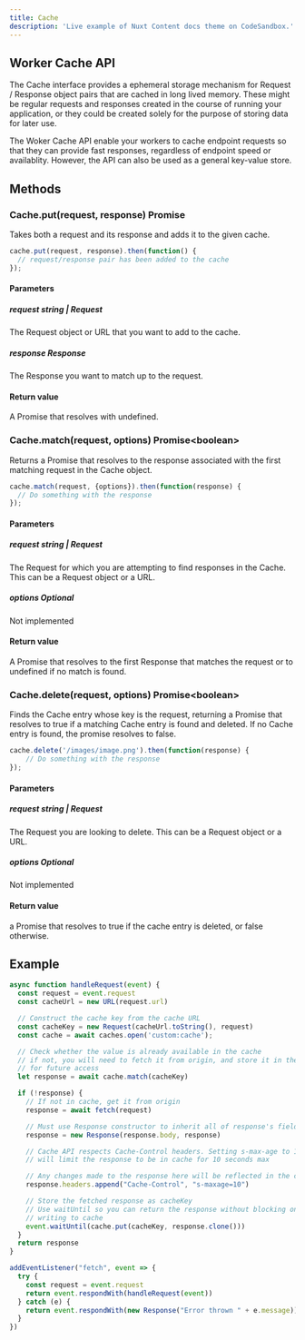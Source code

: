 ```yaml
---
title: Cache
description: 'Live example of Nuxt Content docs theme on CodeSandbox.'
---
```


## Worker Cache API
The Cache interface provides a ephemeral storage mechanism for Request / Response object pairs that are cached in long lived memory. 
These might be regular requests and responses created in the course of running your application, or they could be created solely for the purpose of storing data for later use.

The Woker Cache API enable your workers to cache endpoint requests so that they can provide fast responses, regardless of endpoint speed or availablity. However, the API can also be used as a general key-value store.

## Methods

### Cache.put(request, response) <span class="params-type">Promise</span>
Takes both a request and its response and adds it to the given cache.
```javascript
cache.put(request, response).then(function() {
  // request/response pair has been added to the cache
});
```
#### Parameters
##### request <span class="params-type">string | Request</span>
<span class="params-discription">The Request object or URL that you want to add to the cache.</span>

##### response <span class="params-type"> Response</span>
<span class="params-discription">The Response you want to match up to the request.</span>

#### Return value
A Promise that resolves with undefined.

### Cache.match(request, options) <span class="params-type">Promise\<boolean\></span>
Returns a Promise that resolves to the response associated with the first matching request in the Cache object.
```javascript
cache.match(request, {options}).then(function(response) {
  // Do something with the response
});
```
#### Parameters
##### request <span class="params-type">string | Request</span>
<span class="params-discription">The Request for which you are attempting to find responses in the Cache. This can be a Request object or a URL.</span>

##### options <span class="params-type"> Optional</span>
<span class="params-discription">Not implemented</span>

#### Return value
A Promise that resolves to the first Response that matches the request or to undefined if no match is found.

### Cache.delete(request, options) <span class="params-type">Promise\<boolean\></span>
Finds the Cache entry whose key is the request, returning a Promise that resolves to true if a matching Cache entry is found and deleted. If no Cache entry is found, the promise resolves to false.
```javascript
cache.delete('/images/image.png').then(function(response) {
    // Do something with the response
});
```
#### Parameters
##### request <span class="params-type">string | Request</span>
<span class="params-discription">The Request you are looking to delete. This can be a Request object or a URL.</span>

##### options <span class="params-type"> Optional</span>
<span class="params-discription">Not implemented</span>

#### Return value
a Promise that resolves to true if the cache entry is deleted, or false otherwise.


## Example
```javascript
async function handleRequest(event) {
  const request = event.request
  const cacheUrl = new URL(request.url)

  // Construct the cache key from the cache URL
  const cacheKey = new Request(cacheUrl.toString(), request)
  const cache = await caches.open('custom:cache');

  // Check whether the value is already available in the cache
  // if not, you will need to fetch it from origin, and store it in the cache
  // for future access
  let response = await cache.match(cacheKey)

  if (!response) {
    // If not in cache, get it from origin
    response = await fetch(request)

    // Must use Response constructor to inherit all of response's fields
    response = new Response(response.body, response)

    // Cache API respects Cache-Control headers. Setting s-max-age to 10
    // will limit the response to be in cache for 10 seconds max

    // Any changes made to the response here will be reflected in the cached value
    response.headers.append("Cache-Control", "s-maxage=10")

    // Store the fetched response as cacheKey
    // Use waitUntil so you can return the response without blocking on
    // writing to cache
    event.waitUntil(cache.put(cacheKey, response.clone()))
  }
  return response
}

addEventListener("fetch", event => {
  try {
    const request = event.request
    return event.respondWith(handleRequest(event))
  } catch (e) {
    return event.respondWith(new Response("Error thrown " + e.message))
  }
})
```